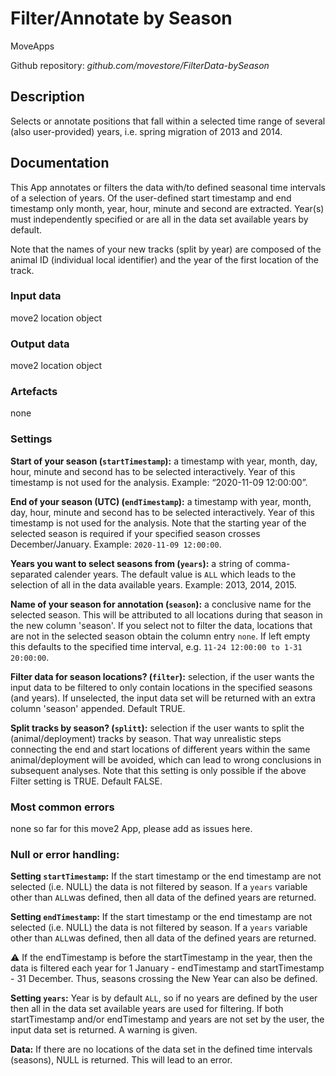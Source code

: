 # Filter/Annotate by Season
MoveApps

Github repository: *github.com/movestore/FilterData-bySeason*

## Description
Selects or annotate positions that fall within a selected time range of several (also user-provided) years, i.e. spring migration of 2013 and 2014.

## Documentation
This App annotates or filters the data with/to defined seasonal time intervals of a selection of years. Of the user-defined start timestamp and end timestamp only month, year, hour, minute and second are extracted. Year(s) must independently specified or are all in the data set available years by default.

Note that the names of your new tracks (split by year) are composed of the animal ID (individual local identifier) and the year of the first location of the track.

### Input data
move2 location object

### Output data
move2 location object

### Artefacts
none

### Settings
**Start of your season (`startTimestamp`):** a timestamp with year, month, day, hour, minute and second has to be selected interactively. Year of this timestamp is not used for the analysis. Example: “2020-11-09 12:00:00”.

**End of your season (UTC) (`endTimestamp`):** a timestamp with year, month, day, hour, minute and second has to be selected interactively. Year of this timestamp is not used for the analysis. Note that the starting year of the selected season is required if your specified season crosses December/January. Example: `2020-11-09 12:00:00`.

**Years you want to select seasons from (`years`):** a string of comma-separated calender years. The default value is `ALL` which leads to the selection of all in the data available years. Example: 2013, 2014, 2015. 

**Name of your season for annotation (`season`):** a conclusive name for the selected season. This will be attributed to all locations during that season in the new column 'season'. If you select not to filter the data, locations that are not in the selected season obtain the column entry `none`. If left empty this defaults to the specified time interval, e.g. `11-24 12:00:00 to 1-31 20:00:00`.

**Filter data for season locations? (`filter`):** selection, if the user wants the input data to be filtered to only contain locations in the specified seasons (and years). If unselected, the input data set will be returned with an extra column 'season' appended. Default TRUE.

**Split tracks by season? (`splitt`):** selection if the user wants to split the (animal/deployment) tracks by season. That way unrealistic steps connecting the end and start locations of different years within the same animal/deployment will be avoided, which can lead to wrong conclusions in subsequent analyses. Note that this setting is only possible if the above Filter setting is TRUE. Default FALSE.


### Most common errors
none so far for this move2 App, please add as issues here.

### Null or error handling:
**Setting `startTimestamp`:** If the start timestamp or the end timestamp are not selected (i.e. NULL) the data is not filtered by season. If a `years` variable other than `ALL`was defined, then all data of the defined years are returned.

**Setting `endTimestamp`:** If the start timestamp or the end timestamp are not selected (i.e. NULL) the data is not filtered by season. If a `years` variable other than `ALL`was defined, then all data of the defined years are returned.

:warning: If the endTimestamp is before the startTimestamp in the year, then the data is filtered each year for 1 January - endTimestamp and startTimestamp - 31 December. Thus, seasons crossing the New Year can also be defined.

**Setting `years`:** Year is by default `ALL`, so if no years are defined by the user then all in the data set available years are used for filtering. If both startTimestamp and/or endTimestamp and years are not set by the user, the input data set is returned. A warning is given.

**Data:** If there are no locations of the data set in the defined time intervals (seasons), NULL is returned. This will lead to an error.

